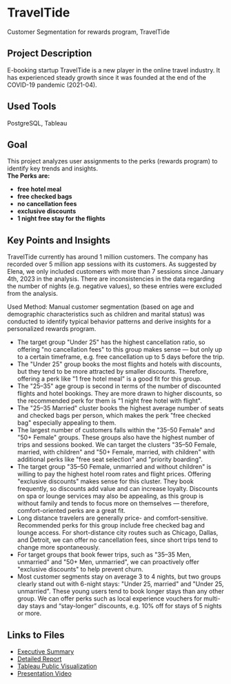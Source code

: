 # TravelTide
Customer Segmentation for rewards program, TravelTide
## Project Description
E-booking startup TravelTide is a new player in the online travel industry. It has experienced steady growth since it was founded at the end of the COVID-19 pandemic (2021-04).
##  Used Tools
PostgreSQL, Tableau
## Goal
This project analyzes user assignments to the perks (rewards program) to identify key trends and insights.<br>
**The Perks are:** <br>
- **free hotel meal**
- **free checked bags**
- **no cancellation fees**
- **exclusive discounts**
- **1 night free stay for the flights**<br>
## Key Points and Insights
TravelTide currently has around 1 million customers.
The company has recorded over 5 million app sessions with its customers.
As suggested by Elena, we only included customers with more than 7 sessions since January 4th, 2023 in the analysis.
There are inconsistencies in the data regarding the number of nights (e.g. negative values), so these entries were excluded from the analysis.<br>

Used Method: Manual customer segmentation (based on age and demographic characteristics such as children and marital status) was conducted to identify typical behavior patterns and derive insights for a personalized rewards program.

- The target group "Under 25" has the highest cancellation ratio, so offering "no cancellation fees" to this group makes sense — but only up to a certain timeframe, e.g. free cancellation up to 5 days before the trip.
- The "Under 25" group books the most flights and hotels with discounts, but they tend to be more attracted by smaller discounts. Therefore, offering a perk like "1 free hotel meal" is a good fit for this group.
- The "25–35" age group is second in terms of the number of discounted flights and hotel bookings. They are more drawn to higher discounts, so the recommended perk for them is "1 night free hotel with flight".
- The "25–35 Married" cluster books the highest average number of seats and checked bags per person, which makes the perk "free checked bag" especially appealing to them.
- The largest number of customers falls within the "35–50 Female" and "50+ Female" groups. These groups also have the highest number of trips and sessions booked. We can target the clusters "35–50 Female, married, with children" and "50+ Female, married, with children" with additional perks like "free seat selection" and "priority boarding".
- The target group "35–50 Female, unmarried and without children" is willing to pay the highest hotel room rates and flight prices. Offering "exclusive discounts" makes sense for this cluster. They book frequently, so discounts add value and can increase loyalty. Discounts on spa or lounge services may also be appealing, as this group is without family and tends to focus more on themselves — therefore, comfort-oriented perks are a great fit.
- Long distance travelers are generally price- and comfort-sensitive. Recommended perks for this group include free checked bag and lounge access. For short-distance city routes such as Chicago, Dallas, and Detroit, we can offer no cancellation fees, since short trips tend to change more spontaneously.
- For target groups that book fewer trips, such as "35–35 Men, unmarried" and "50+ Men, unmarried", we can proactively offer "exclusive discounts" to help prevent churn.
- Most customer segments stay on average 3 to 4 nights, but two groups clearly stand out with 6-night stays: "Under 25, married" and "Under 25, unmarried". These young users tend to book longer stays than any other group. We can offer perks such as local experience vouchers for multi-day stays and “stay-longer” discounts, e.g. 10% off for stays of 5 nights or more.
## Links to Files
- [Executive Summary](https://www.notion.so/TravelTide-1d98295c2e5a805d8213e50df1644ee6?pvs=4)
- [Detailed Report](https://www.notion.so/Travel-Tide-Report-1d98295c2e5a8025b3b6e428bfcaa566?pvs=4)
- [Tableau Public Visualization](https://public.tableau.com/views/TravelTide_17442010135400/Story1?:language=de-DE&:sid=&:redirect=auth&:display_count=n&:origin=viz_share_link )
- [Presentation Video](https://www.loom.com/share/116adadccc1d4aeba7987d32af6999a9?sid=b59e5d5d-f809-4b0a-b930-9079ac5d2d38)
